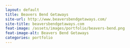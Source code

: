 ```yaml
---
layout: default
title: Beavers Bend Getaways
site-url: http://www.beaversbendgetaways.com/
site-title: beaversbendgetaways.com
feat-image: /assets/images/portfolio/beavers-bend.png
feat-image-alt: Beavers Bend Getaways
categories: portfolio
---
```


